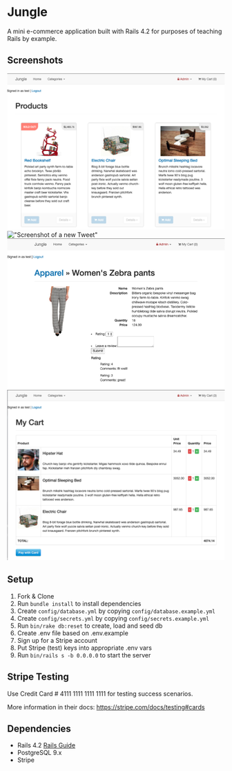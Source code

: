 # Jungle

A mini e-commerce application built with Rails 4.2 for purposes of teaching Rails by example.

## Screenshots 

!["Screenshot of a new Tweet"](https://github.com/tyau1/jungle-rails/blob/master/logged%20in.png?raw=true)
!["Screenshot of a new Tweet"](hhttps://github.com/tyau1/jungle-rails/blob/master/order.png?raw=true)
!["Screenshot of a new Tweet"](https://github.com/tyau1/jungle-rails/blob/master/review.png?raw=true)
!["Screenshot of a new Tweet"](https://github.com/tyau1/jungle-rails/blob/master/cart.png?raw=true)

## Setup

1. Fork & Clone
2. Run `bundle install` to install dependencies
3. Create `config/database.yml` by copying `config/database.example.yml`
4. Create `config/secrets.yml` by copying `config/secrets.example.yml`
5. Run `bin/rake db:reset` to create, load and seed db
6. Create .env file based on .env.example
7. Sign up for a Stripe account
8. Put Stripe (test) keys into appropriate .env vars
9. Run `bin/rails s -b 0.0.0.0` to start the server

## Stripe Testing

Use Credit Card # 4111 1111 1111 1111 for testing success scenarios.

More information in their docs: <https://stripe.com/docs/testing#cards>

## Dependencies

* Rails 4.2 [Rails Guide](http://guides.rubyonrails.org/v4.2/)
* PostgreSQL 9.x
* Stripe
